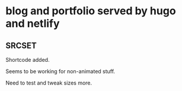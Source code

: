 # blog and portfolio served by hugo and netlify

## SRCSET

Shortcode added.

Seems to be working for non-animated stuff.

Need to test and tweak sizes more.
